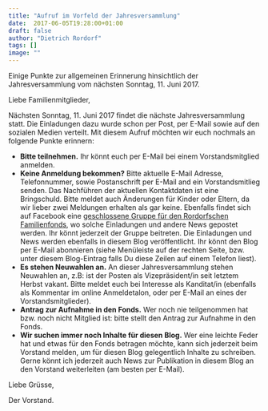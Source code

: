 ```yaml
---
title: "Aufruf im Vorfeld der Jahresversammlung"
date:  2017-06-05T19:28:00+01:00
draft: false
author: "Dietrich Rordorf"
tags: []
image: ""
---
```

Einige Punkte zur allgemeinen Erinnerung hinsichtlich der Jahresversammlung vom nächsten Sonntag, 11. Juni 2017.

<!--more-->

Liebe Familienmitglieder,

Nächsten Sonntag, 11. Juni 2017 findet die nächste Jahresversammlung statt. Die Einladungen dazu wurde schon per Post,
per E-Mail sowie auf den sozialen Medien verteilt. Mit diesem Aufruf möchten wir euch nochmals an folgende Punkte erinnern:

* <strong>Bitte teilnehmen.</strong> Ihr könnt euch per E-Mail bei einem Vorstandsmitglied anmelden.</li>
* <strong>Keine Anmeldung bekommen?</strong> Bitte aktuelle E-Mail Adresse, Telefonnummer, sowie Postanschrift per E-Mail and ein Vorstandsmitlieg senden. Das Nachführen der aktuellen Kontaktdaten ist eine Bringschuld. Bitte meldet auch Änderungen für Kinder oder Eltern, da wir lieber zwei Meldungen erhalten als gar keine. Ebenfalls findet sich auf Facebook eine <a href="https://www.facebook.com/groups/348453304893/" target="_blank" rel="noopener noreferrer">geschlossene Gruppe für den Rordorfschen Familienfonds</a>, wo solche Einladungen und andere News gepostet werden. Ihr könnt jederzeit der Gruppe beitreten. Die Einladungen und News werden ebenfalls in diesem Blog veröffentlicht. Ihr könnt den Blog per E-Mail abonnieren (siehe Menüleiste auf der rechten Seite, bzw. unter diesem Blog-Eintrag falls Du diese Zeilen auf einem Telefon liest).
* <strong>Es stehen Neuwahlen an.</strong> An dieser Jahresversammlung stehen Neuwahlen an, z.B: ist der Posten als Vizepräsident/in seit letztem Herbst vakant. Bitte meldet euch bei Interesse als Kanditat/in (ebenfalls als Kommentar im online Anmeldetalon, oder per E-Mail an eines der Vorstandsmitglieder).
* <strong>Antrag zur Aufnahme in den Fonds.</strong> Wer noch nie teilgenommen hat bzw. noch nicht Mitglied ist: bitte stellt den Antrag zur Aufnahme in den Fonds.
* <strong>Wir suchen immer noch Inhalte für diesen Blog.</strong> Wer eine leichte Feder hat und etwas für den Fonds betragen möchte, kann sich jederzeit beim Vorstand melden, um für diesen Blog gelegentlich Inhalte zu schreiben. Gerne könnt ich jederzeit auch News zur Publikation in diesem Blog an den Vorstand weiterleiten (am besten per E-Mail).

Liebe Grüsse,

Der Vorstand.